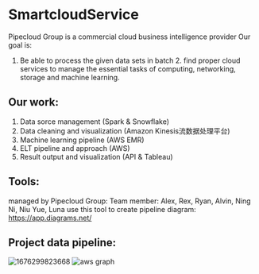 # SmartcloudService
Pipecloud Group is a commercial cloud business intelligence provider
Our goal is:
1. Be able to process the given data sets in batch    2. find proper cloud services to manage the essential tasks of computing, networking, storage and machine learning. 

## Our work:
1. Data sorce management  (Spark & Snowflake)
2. Data cleaning and visualization  (Amazon Kinesis流数据处理平台)
3. Machine learning pipeline (AWS EMR)
4. ELT pipeline and approach (AWS)
5. Result output and visualization  (API & Tableau)

## Tools:
managed by Pipecloud Group: Team member: Alex, Rex, Ryan, Alvin, Ning Ni, Niu Yue, Luna
use this tool to create pipeline diagram: https://app.diagrams.net/

## Project data pipeline:
![1676299823668](https://user-images.githubusercontent.com/80808320/218599378-483c5ea9-11fc-430c-8e67-bcabf1bc19db.png)
![aws graph](https://user-images.githubusercontent.com/80808320/218599387-6c1cf2c4-e31d-4bfb-9623-91a374f47a96.png)
